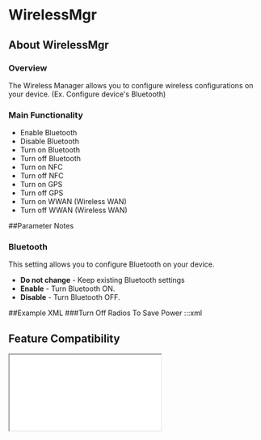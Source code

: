 # WirelessMgr

## About WirelessMgr

### Overview

The Wireless Manager allows you to configure wireless configurations on your device. (Ex. Configure device's Bluetooth)  

### Main Functionality

* Enable Bluetooth
* Disable Bluetooth
* Turn on Bluetooth
* Turn off Bluetooth
* Turn on NFC
* Turn off NFC
* Turn on GPS
* Turn off GPS
* Turn on WWAN (Wireless WAN)
* Turn off WWAN (Wireless WAN)

##Parameter Notes
### Bluetooth
This setting allows you to configure Bluetooth on your device.

* **Do not change** - Keep existing Bluetooth settings
* **Enable** - Turn Bluetooth ON.
* **Disable** - Turn Bluetooth OFF. 

##Example XML
###Turn Off Radios To Save Power
	:::xml
	<wap-provisioningdoc>
		<characteristic type="WirelessMgr" version="4.3" >
			<parm name="BluetoothState" value="2"/>
			<parm name="NFCState" value="2"/>
			<parm name="GPSState" value="2"/>
			<parm name="WWANState" value="2"/>
		</characteristic>
	</wap-provisioningdoc>


## Feature Compatibility

<iframe src="compare.html#mx=4.3&csp=WirelessMgr&os=JB&embed=true"></iframe> 